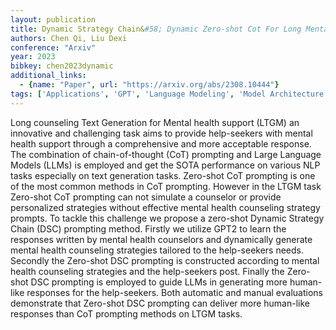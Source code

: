 ```yaml
---
layout: publication
title: Dynamic Strategy Chain&#58; Dynamic Zero-shot Cot For Long Mental Health Support Generation
authors: Chen Qi, Liu Dexi
conference: "Arxiv"
year: 2023
bibkey: chen2023dynamic
additional_links:
  - {name: "Paper", url: "https://arxiv.org/abs/2308.10444"}
tags: ['Applications', 'GPT', 'Language Modeling', 'Model Architecture', 'Prompting', 'Reinforcement Learning']
---
```

Long counseling Text Generation for Mental health support (LTGM) an innovative and challenging task aims to provide help-seekers with mental health support through a comprehensive and more acceptable response. The combination of chain-of-thought (CoT) prompting and Large Language Models (LLMs) is employed and get the SOTA performance on various NLP tasks especially on text generation tasks. Zero-shot CoT prompting is one of the most common methods in CoT prompting. However in the LTGM task Zero-shot CoT prompting can not simulate a counselor or provide personalized strategies without effective mental health counseling strategy prompts. To tackle this challenge we propose a zero-shot Dynamic Strategy Chain (DSC) prompting method. Firstly we utilize GPT2 to learn the responses written by mental health counselors and dynamically generate mental health counseling strategies tailored to the help-seekers needs. Secondly the Zero-shot DSC prompting is constructed according to mental health counseling strategies and the help-seekers post. Finally the Zero-shot DSC prompting is employed to guide LLMs in generating more human-like responses for the help-seekers. Both automatic and manual evaluations demonstrate that Zero-shot DSC prompting can deliver more human-like responses than CoT prompting methods on LTGM tasks.
